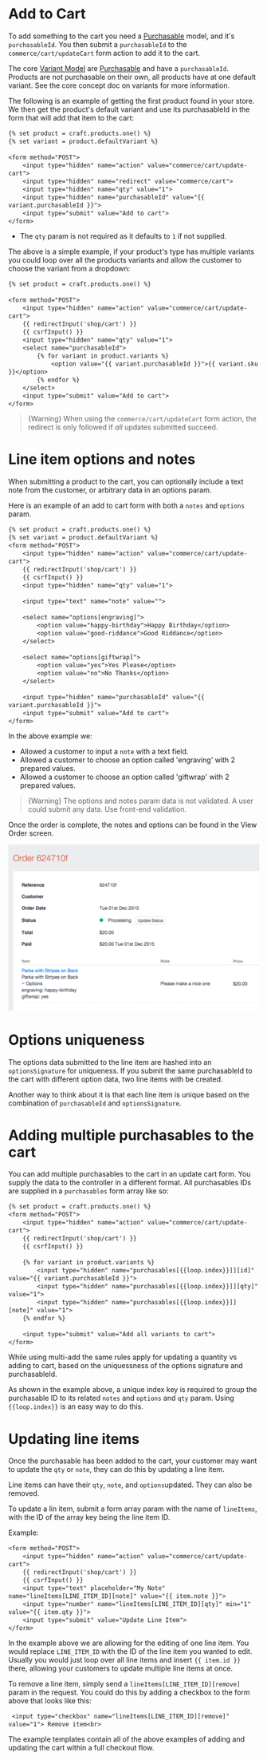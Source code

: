 # Add to Cart

To add something to the cart you need a [Purchasable](purchasables.md) model, and it's `purchasableId`. You then submit a `purchasableId` to  the `commerce/cart/updateCart` form action to add it to the cart.

The core [Variant Model](variant-model.md) are [Purchasable](purchasables.md) and have a `purchasableId`. Products are not purchasable on their own, all products have at one default variant. See the core concept doc on variants for more information. 

The following is an example of getting the first product found in your store. We then get the product's default variant and use its purchasableId in the form that will add that item to the cart:

```twig
{% set product = craft.products.one() %}
{% set variant = product.defaultVariant %}

<form method="POST">
    <input type="hidden" name="action" value="commerce/cart/update-cart">
    <input type="hidden" name="redirect" value="commerce/cart">
    <input type="hidden" name="qty" value="1">
    <input type="hidden" name="purchasableId" value="{{ variant.purchasableId }}">
    <input type="submit" value="Add to cart">
</form>
```
* The `qty` param is not required as it defaults to `1` if not supplied.

The above is a simple example, if your product's type has multiple variants you could loop over all the products variants and allow the customer to choose the variant from a dropdown:

```twig
{% set product = craft.products.one() %}

<form method="POST">
    <input type="hidden" name="action" value="commerce/cart/update-cart">
    {{ redirectInput('shop/cart') }}
    {{ csrfInput() }}
    <input type="hidden" name="qty" value="1">
    <select name="purchasableId">
        {% for variant in product.variants %}
            <option value="{{ variant.purchasableId }}">{{ variant.sku }}</option>
        {% endfor %}
    </select>
    <input type="submit" value="Add to cart">
</form>
```
>{Warning} When using the `commerce/cart/updateCart` form action, the redirect is only followed if *all* updates submitted succeed.

# Line item options and notes

When submitting a product to the cart, you can optionally include a text note from the customer, or arbitrary data in an options param.

Here is an example of an add to cart form with both a `notes` and `options` param.

```twig
{% set product = craft.products.one() %}
{% set variant = product.defaultVariant %}
<form method="POST">
    <input type="hidden" name="action" value="commerce/cart/update-cart">
    {{ redirectInput('shop/cart') }}
    {{ csrfInput() }}
    <input type="hidden" name="qty" value="1">

    <input type="text" name="note" value="">

    <select name="options[engraving]">
        <option value="happy-birthday">Happy Birthday</option>
        <option value="good-riddance">Good Riddance</option>
    </select>

    <select name="options[giftwrap]">
        <option value="yes">Yes Please</option>
        <option value="no">No Thanks</option>
    </select>

    <input type="hidden" name="purchasableId" value="{{ variant.purchasableId }}">
    <input type="submit" value="Add to cart">
</form>
```

In the above example we:

- Allowed a customer to input a `note` with a text field.
- Allowed a customer to choose an option called 'engraving' with 2 prepared values.
- Allowed a customer to choose an option called 'giftwrap' with 2 prepared values.

>{Warning} The options and notes param data is not validated. A user could submit any data. Use front-end validation.

Once the order is complete, the notes and options can be found in the View Order screen.

<img src="assets/lineitem-options-review.png" width="509" alt="Line Item Option Review.">

# Options uniqueness

The options data submitted to the line item are hashed into an `optionsSignature` for uniqueness. If you submit the same purchasableId to the cart with different option data, two line items with be created.

Another way to think about it is that each line item is unique based on the combination of `purchasableId` and `optionsSignature`.

# Adding multiple purchasables to the cart

You can add multiple purchasables to the cart in an update cart form. You supply the data to the controller in a different format. All purchasables IDs are supplied in a `purchasables` form array like so:

```twig
{% set product = craft.products.one() %}
<form method="POST">
    <input type="hidden" name="action" value="commerce/cart/update-cart">
    {{ redirectInput('shop/cart') }}
    {{ csrfInput() }}

    {% for variant in product.variants %}
        <input type="hidden" name="purchasables[{{loop.index}}]][id]" value="{{ variant.purchasableId }}">
        <input type="hidden" name="purchasables[{{loop.index}}]][qty]" value="1">
        <input type="hidden" name="purchasables[{{loop.index}}]][note]" value="1">
    {% endfor %}

    <input type="submit" value="Add all variants to cart">
</form>
```

While using multi-add the same rules apply for updating a quantity vs adding to cart, based on the uniquessness of the options signature and purchasableId.

As shown in the example above,  a unique index key is required to group the purchasable ID to its related `notes` and `options` and `qty` param. Using `{{loop.index}}` is an easy way to do this.

# Updating line items

Once the purchasable has been added to the cart, your customer may want to update the `qty` or `note`, they can do this by updating a line item.

Line items can have their `qty`, `note`, and `options`updated. They can also be removed.

To update a lin item, submit a form array param with the name of `lineItems`, with the ID of the array key being the line item ID.

Example:


```twig
<form method="POST">
    <input type="hidden" name="action" value="commerce/cart/update-cart">
    {{ redirectInput('shop/cart') }}
    {{ csrfInput() }}
    <input type="text" placeholder="My Note" name="lineItems[LINE_ITEM_ID][note]" value="{{ item.note }}">
    <input type="number" name="lineItems[LINE_ITEM_ID][qty]" min="1" value="{{ item.qty }}">
    <input type="submit" value="Update Line Item">
</form>
```

In the example above we are allowing for the editing of one line item. You would replace `LINE_ITEM_ID` with the ID of the line item you wanted to edit. Usually you would just loop over all line items and insert `{{ item.id }}` there, allowing your customers to update multiple line items at once.

To remove a line item, simply send a `lineItems[LINE_ITEM_ID][remove]` param in the request. You could do this by adding a checkbox to the form above that looks like this:


```twig
 <input type="checkbox" name="lineItems[LINE_ITEM_ID][remove]" value="1"> Remove item<br>
```

The example templates contain all of the above examples of adding and updating the cart within a full checkout flow.

